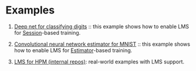 # Examples
1. [Deep net for classifying digits](mnist_deep_lms.py) :: this example shows how to enable LMS for [Session](https://www.tensorflow.org/programmers_guide/graphs)-based training.

2. [Convolutional neural network estimator for MNIST](cnn_mnist_lms.py) :: this example shows how to enable LMS for [Estimator](https://www.tensorflow.org/programmers_guide/estimators)-based training.

3. [LMS for HPM (internal repos)](https://github.ibm.com/TRLTensorFlow/benchmarks/tree/lms-support/scripts/tf_cnn_benchmarks): real-world examples with LMS support.
